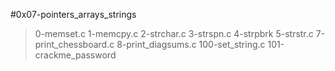 #0x07-pointers_arrays_strings

> 0-memset.c
> 1-memcpy.c
> 2-strchar.c
> 3-strspn.c
> 4-strpbrk
> 5-strstr.c
> 7-print_chessboard.c
> 8-print_diagsums.c
> 100-set_string.c
> 101-crackme_password
